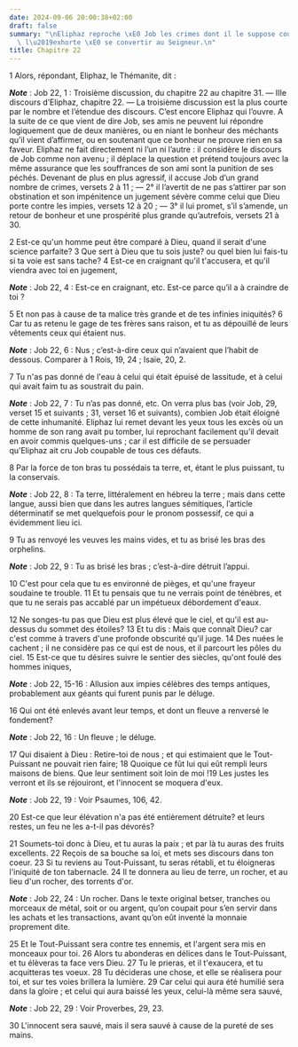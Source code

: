 ```yaml
---
date: 2024-09-06 20:00:38+02:00
draft: false
summary: "\nEliphaz reproche \xE0 Job les crimes dont il le suppose coupable, et il\
  \ l\u2019exhorte \xE0 se convertir au Seigneur.\n"
title: Chapitre 22
---
```





1 Alors, répondant, Eliphaz, le Thémanite, dit :

***Note*** :  Job 22, 1 : Troisième discussion, du chapitre 22 au chapitre 31. ― IIIe discours d’Eliphaz, chapitre 22. ― La troisième discussion est la plus courte par le nombre et l’étendue des discours. C’est encore Eliphaz qui l’ouvre. A la suite de ce que vient de dire Job, ses amis ne peuvent lui répondre logiquement que de deux manières, ou en niant le bonheur des méchants qu’il vient d’affirmer, ou en soutenant que ce bonheur ne prouve rien en sa faveur. Eliphaz ne fait directement ni l’un ni l’autre : il considère le discours de Job comme non avenu ; il déplace la question et prétend toujours avec la même assurance que les souffrances de son ami sont la punition de ses péchés. Devenant de plus en plus agressif, il accuse Job d’un grand nombre de crimes, versets 2 à 11 ; ― 2° il l’avertit de ne pas s’attirer par son obstination et son impénitence un jugement sévère comme celui que Dieu porte contre les impies, versets 12 à 20 ; ― 3° il lui promet, s’il s’amende, un retour de bonheur et une prospérité plus
grande qu’autrefois, versets 21 à 30.


2 Est-ce qu'un homme peut être comparé à Dieu, quand il serait d'une science parfaite? 3 Que sert à Dieu que tu sois juste? ou quel bien lui fais-tu si ta voie est sans tache? 4 Est-ce en craignant qu'il t'accusera, et qu'il viendra avec toi en jugement,

***Note*** :  Job 22, 4 : Est-ce en craignant, etc. Est-ce parce qu’il a à craindre de toi ?

5 Et non pas à cause de ta malice très grande et de tes infinies iniquités? 6 Car tu as retenu le gage de tes frères sans raison, et tu as dépouillé de leurs vêtements ceux qui étaient nus.

***Note*** :  Job 22, 6 : Nus ; c’est-à-dire ceux qui n’avaient que l’habit de dessous. Comparer à 1 Rois, 19, 24 ; Isaïe, 20, 2.

7 Tu n'as pas donné de l'eau à celui qui était épuisé de lassitude, et à celui qui avait faim tu as soustrait du pain.

***Note*** :  Job 22, 7 : Tu n’as pas donné, etc. On verra plus bas (voir Job, 29, verset 15 et suivants ; 31, verset 16 et suivants), combien Job était éloigné de cette inhumanité. Eliphaz lui remet devant les yeux tous les excès où un homme de son rang avait pu tomber, lui reprochant facilement qu’il devait en avoir commis quelques-uns ; car il est difficile de se persuader qu’Eliphaz ait cru Job coupable de tous ces défauts.

8 Par la force de ton bras tu possédais ta terre, et, étant le plus puissant, tu la conservais.

***Note*** :  Job 22, 8 : Ta terre, littéralement en hébreu la terre ; mais dans cette langue, aussi bien que dans les autres langues sémitiques, l’article déterminatif se met quelquefois pour le pronom possessif, ce qui a évidemment lieu ici.

9 Tu as renvoyé les veuves les mains vides, et tu as brisé les bras des orphelins.

***Note*** :  Job 22, 9 : Tu as brisé les bras ; c’est-à-dire détruit l’appui.

10 C'est pour cela que tu es environné de pièges, et qu'une frayeur soudaine te trouble. 11 Et tu pensais que tu ne verrais point de ténèbres, et que tu ne serais pas accablé par un impétueux débordement d'eaux.


12 Ne songes-tu pas que Dieu est plus élevé que le ciel, et qu'il est au-dessus du sommet des étoiles? 13 Et tu dis : Mais que connaît Dieu? car c'est comme à travers d'une profonde obscurité qu'il juge. 14 Des nuées le cachent ; il ne considère pas ce qui est de nous, et il parcourt les pôles du ciel. 15 Est-ce que tu désires suivre le sentier des siècles, qu'ont foulé des hommes iniques,

***Note*** :  Job 22, 15-16 : Allusion aux impies célèbres des temps antiques, probablement aux géants qui furent punis par le déluge.

16 Qui ont été enlevés avant leur temps, et dont un fleuve a renversé le fondement?

***Note*** :  Job 22, 16 : Un fleuve ; le déluge.

17 Qui disaient à Dieu : Retire-toi de nous ; et qui estimaient que le Tout-Puissant ne pouvait rien faire; 18 Quoique ce fût lui qui eût rempli leurs maisons de biens. Que leur sentiment soit loin de moi !19 Les justes les verront et ils se réjouiront, et l'innocent se moquera d'eux.

***Note*** :  Job 22, 19 : Voir Psaumes, 106, 42.

20 Est-ce que leur élévation n'a pas été entièrement détruite? et leurs restes, un feu ne les a-t-il pas dévorés?


21 Soumets-toi donc à Dieu, et tu auras la paix ; et par là tu auras des fruits excellents. 22 Reçois de sa bouche sa loi, et mets ses discours dans ton coeur. 23 Si tu reviens au Tout-Puissant, tu seras rétabli, et tu éloigneras l'iniquité de ton tabernacle. 24 Il te donnera au lieu de terre, un rocher, et au lieu d'un rocher, des torrents d'or.

***Note*** :  Job 22, 24 : Un rocher. Dans le texte original betser, tranches ou morceaux de métal, soit or ou argent, qu’on coupait pour s’en servir dans les achats et les transactions, avant qu’on eût inventé la monnaie proprement dite.

25 Et le Tout-Puissant sera contre tes ennemis, et l'argent sera mis en monceaux pour toi. 26 Alors tu abonderas en délices dans le Tout-Puissant, et tu élèveras ta face vers Dieu. 27 Tu le prieras, et il t'exaucera, et tu acquitteras tes voeux. 28 Tu décideras une chose, et elle se réalisera pour toi, et sur tes voies brillera la lumière. 29 Car celui qui aura été humilié sera dans la gloire ; et celui qui aura baissé les yeux, celui-là même sera sauvé,

***Note*** :  Job 22, 29 : Voir Proverbes, 29, 23.

30 L'innocent sera sauvé, mais il sera sauvé à cause de la pureté de ses mains.

